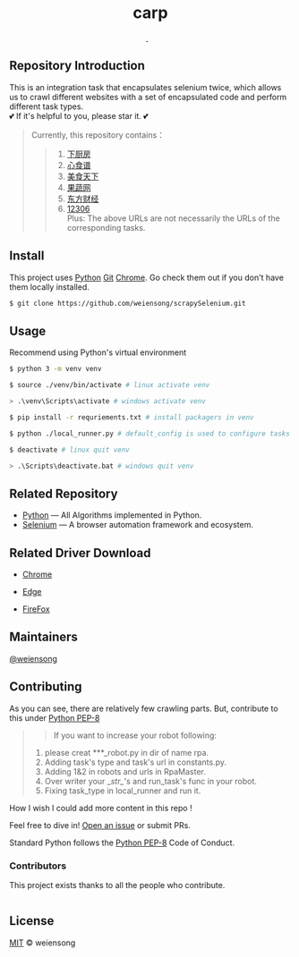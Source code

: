 <h1 align="center">carp</h1>

<p align="center">
  <a href="https://www.python.org/" ><img src="https://img.shields.io/badge/python_-%3E%3D3.8-green" alt=""></a> 
  <a href="https://www.gnu.org/licenses/gpl-3.0.html" ><img src="https://img.shields.io/badge/license_-GPL3.0-green" alt=""> 
  <a href="https://www.python.org/" ><img src="https://img.shields.io/badge/-Python-brown?style=plastic&logo=python" alt=""/></a> 
  <a href="https://www.selenium.dev/"><img src="https://img.shields.io/badge/-Selenium-brown?style=plastic&logo=selenium" alt=""/></a> 
  <a href="https://git-scm.com/"><img src="https://img.shields.io/badge/Git-brown?style=plastic&logo=git" alt=""/></a> 
  <a href="https://www.jetbrains.com/pycharm/"><img src="https://img.shields.io/badge/-Pycharm-brown?style=plastic&logo=pycharm" alt=""/></a> 
  <a href="https://www.mysql.com/"><img src="https://img.shields.io/badge/-MySQL-brown?style=plastic&logo=mysql" alt=""/></a>  
</p>

## Repository Introduction

This is an integration task that encapsulates selenium twice, which allows us to crawl different websites with a set of encapsulated code and perform different task types.  
💕 If it's helpful to you, please star it. 💕
> Currently, this repository contains：
>> 1. [下厨房](https://www.xiachufang.com/) 
>> 2. [心食谱](https://www.xinshipu.com/) 
>> 3. [美食天下](https://www.meishichina.com/) 
>> 4. [果蔬网](http://www.zggswmh.com/) 
>> 5. [东方财经](https://www.eastmoney.com/) 
>> 6. [12306](https://kyfw.12306.cn/otn/resources/login.html)  
> Plus: The above URLs are not necessarily the URLs of the corresponding tasks.

## Install

This project uses [Python](https://www.python.org/) [Git](https://git-scm.com/) [Chrome](https://www.google.com/chrome/). Go check them out if you don't have them locally installed.

```sh
$ git clone https://github.com/weiensong/scrapySelenium.git
```

## Usage

Recommend using Python's virtual environment

```sh
$ python 3 -m venv venv

$ source ./venv/bin/activate # linux activate venv

> .\venv\Scripts\activate # windows activate venv

$ pip install -r requriements.txt # install packagers in venv

$ python ./local_runner.py # default_config is used to configure tasks in local_runner.py

$ deactivate # linux quit venv

> .\Scripts\deactivate.bat # windows quit venv
```

## Related Repository

- [Python](https://github.com/TheAlgorithms/Python) — All Algorithms implemented in Python.
- [Selenium](https://github.com/SeleniumHQ/selenium) — A browser automation framework and ecosystem.

## Related Driver Download

- [Chrome](https://chromedriver.chromium.org/downloads)

- [Edge](https://developer.microsoft.com/microsoft-edge/tools/webdriver/)

- [FireFox](https://github.com/mozilla/geckodriver/releases)

## Maintainers

[@weiensong](https://github.com/weiensong)



## Contributing

As you can see, there are relatively few crawling parts. But, contribute to this under [Python PEP-8](https://peps.python.org/pep-0008/)  

>> If you want to increase your robot following: 
> 1. please creat ***_robot.py in dir of name rpa.
> 2. Adding task's type and task's url in constants.py.
> 3. Adding 1&2 in robots and urls in RpaMaster.
> 4. Over writer your \__str\__'s and run_task's func in your robot.
> 5. Fixing task_type in local_runner and run it.

How I wish I could add more content in this repo !

Feel free to dive in! [Open an issue](https://github.com/weiensong/scrapySelenium/issues) or submit PRs.

Standard Python follows the [Python PEP-8](https://peps.python.org/pep-0008/) Code of Conduct.



### Contributors

This project exists thanks to all the people who contribute.  
  
<a href="https://github.com/weiensong/carp/graphs/contributors">
  <img src="https://contrib.rocks/image?repo=weiensong/carp"  alt=""/>
</a>



## License

[MIT](https://github.com/weiensong/scrapySelenium/blob/master/LICENSE) © weiensong

